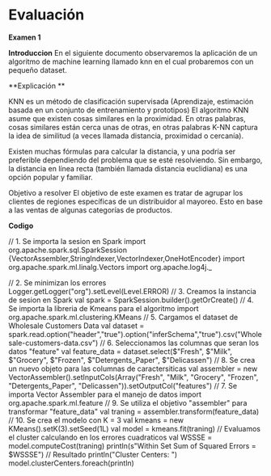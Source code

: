 # Evaluación 
**Examen 1**

**Introduccion**
En el siguiente documento observaremos la aplicación de un algoritmo de machine learning llamado knn en el cual probaremos con un pequeño dataset.

**Explicación **

KNN es un método de clasificación supervisada (Aprendizaje, estimación basada en un conjunto de entrenamiento y prototipos)
El algoritmo KNN asume que existen cosas similares en la proximidad. En otras palabras, cosas similares están cerca unas de otras, en otras palabras K-NN captura la idea de similitud (a veces llamada distancia, proximidad o cercanía).

Existen muchas fórmulas para calcular la distancia, y una podría ser preferible dependiendo del problema que se esté resolviendo. Sin embargo, la distancia en línea recta (también llamada distancia euclidiana) es una opción popular y familiar.

Objetivo a resolver
El objetivo de este examen es tratar de agrupar los clientes de regiones específicas de un distribuidor al mayoreo. Esto en base a las ventas de algunas categorías de productos.



**Codigo**

// 1. Se importa la sesion en Spark
import org.apache.spark.sql.SparkSession
{VectorAssembler,StringIndexer,VectorIndexer,OneHotEncoder}
import org.apache.spark.ml.linalg.Vectors
import org.apache.log4j._

// 2. Se minimizan los errores
Logger.getLogger("org").setLevel(Level.ERROR)
// 3. Creamos la instancia de sesion en Spark
val spark = SparkSession.builder().getOrCreate()
// 4. Se importa la libreria de Kmeans para el algoritmo
import org.apache.spark.ml.clustering.KMeans
// 5. Cargamos el dataset de Wholesale Customers Data
val dataset = spark.read.option("header","true").option("inferSchema","true").csv("Wholesale-customers-data.csv")
// 6. Seleccionamos las columnas que seran los datos "feature"
val feature_data = dataset.select($"Fresh", $"Milk", $"Grocery", $"Frozen", $"Detergents_Paper", $"Delicassen")
// 8. Se crea un nuevo objeto para las columnas de caractersiticas
val assembler = new VectorAssembler().setInputCols(Array("Fresh", "Milk", "Grocery", "Frozen", "Detergents_Paper", "Delicassen")).setOutputCol("features")
// 7. Se importa Vector Assembler para el manejo de datos
import org.apache.spark.ml.feature
// 9. Se utiliza el objetivo "assembler" para transformar "feature_data"
val traning = assembler.transform(feature_data)
// 10. Se crea el modelo con K = 3
val kmeans = new KMeans().setK(3).setSeed(1L)
val model = kmeans.fit(traning)
// Evaluamos el cluster calculando en los errores cuadraticos
val WSSSE = model.computeCost(traning)
println(s"Within Set Sum of Squared Errors = $WSSSE")
// Resultado
println("Cluster Centers: ")
model.clusterCenters.foreach(println)
